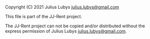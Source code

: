 Copyright (C) 2021 Julius Lubys julius.lubys@gmail.com

This file is part of the JJ-Rent project.

The JJ-Rent project can not be copied and/or distributed without the express permission of Julius Lubys julius.lubys@gmail.com.